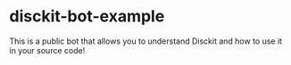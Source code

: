 # disckit-bot-example
This is a public bot that allows you to understand Disckit and how to use it in your source code!
